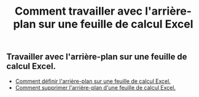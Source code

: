 ﻿---
title: Comment travailler avec l'arrière-plan sur une feuille de calcul Excel
second_title: Aspose.Cells Cloud Documen
linktitle: Contexte
type: docs
url: /fr/worksheets/background/
keywords: How to work with background on an Excel worksheet
description: Aspose.Cells Prise en charge de Cloud REST API pour travailler en arrière-plan sur une feuille de calcul Excel. Le SDK prend en charge différents types de langages de développement. Ils incluent Android, C#, Go, Java, NodeJS, Perl, PHP, Python, Ruby et Swift.
weight: 20
---
## Travailler avec l'arrière-plan sur une feuille de calcul Excel.

- [Comment définir l'arrière-plan sur une feuille de calcul Excel.](/cells/fr/worksheets/background/add/) 
- [Comment supprimer l'arrière-plan d'une feuille de calcul Excel.](/cells/fr/worksheets/background/delete/) 


